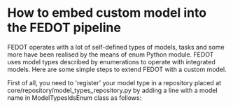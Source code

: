 # How to embed custom model into the FEDOT pipeline
FEDOT operates with a lot of self-defined types of models, tasks and some more have been realised by the means of enum Python module. FEDOT uses model types described by enumerations to operate with integrated models. Here are some simple steps to extend FEDOT with a custom model.

First of all, you need to 'register' your model type in a repository placed at core/repository/model_types_repository.py by adding a line with a model name in ModelTypesIdsEnum class as follows:
